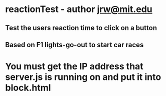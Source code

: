 # reactionTest - author jrw@mit.edu

## Test the users reaction time to click on a button

## Based on F1 lights-go-out to start car races

# You must get the IP address that server.js is running on and put it into block.html
